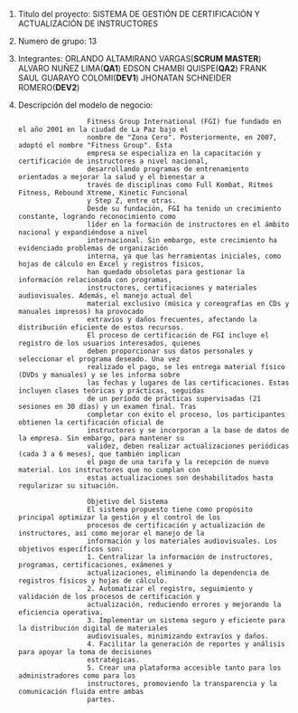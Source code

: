 1. Titulo del proyecto:
                        SISTEMA DE GESTIÓN DE CERTIFICACIÓN Y ACTUALIZACIÓN DE INSTRUCTORES
2. Numero de grupo:
                        13
3. Integrantes:
                        ORLANDO ALTAMIRANO VARGAS(**SCRUM MASTER**)
                        ALVARO NUÑEZ LIMA(**QA1**)
                        EDSON CHAMBI QUISPE(**QA2**)
                        FRANK SAUL GUARAYO COLOMI(**DEV1**)
                        JHONATAN SCHNEIDER ROMERO(**DEV2**)
4. Descripción del modelo de negocio:
                        
                        Fitness Group International (FGI) fue fundado en el año 2001 en la ciudad de La Paz bajo el
                        nombre de "Zona Cero". Posteriormente, en 2007, adoptó el nombre "Fitness Group". Esta
                        empresa se especializa en la capacitación y certificación de instructores a nivel nacional,
                        desarrollando programas de entrenamiento orientados a mejorar la salud y el bienestar a
                        través de disciplinas como Full Kombat, Ritmos Fitness, Rebound Xtreme, Kinetic Funcional
                        y Step Z, entre otras.
                        Desde su fundación, FGI ha tenido un crecimiento constante, logrando reconocimiento como
                        líder en la formación de instructores en el ámbito nacional y expandiéndose a nivel
                        internacional. Sin embargo, este crecimiento ha evidenciado problemas de organización
                        interna, ya que las herramientas iniciales, como hojas de cálculo en Excel y registros físicos,
                        han quedado obsoletas para gestionar la información relacionada con programas,
                        instructores, certificaciones y materiales audiovisuales. Además, el manejo actual del
                        material exclusivo (música y coreografías en CDs y manuales impresos) ha provocado
                        extravíos y daños frecuentes, afectando la distribución eficiente de estos recursos.
                        El proceso de certificación de FGI incluye el registro de los usuarios interesados, quienes
                        deben proporcionar sus datos personales y seleccionar el programa deseado. Una vez
                        realizado el pago, se les entrega material físico (DVDs y manuales) y se les informa sobre
                        las fechas y lugares de las certificaciones. Estas incluyen clases teóricas y prácticas, seguidas
                        de un período de prácticas supervisadas (21 sesiones en 30 días) y un examen final. Tras
                        completar con éxito el proceso, los participantes obtienen la certificación oficial de
                        instructores y se incorporan a la base de datos de la empresa. Sin embargo, para mantener su
                        validez, deben realizar actualizaciones periódicas (cada 3 a 6 meses), que también implican
                        el pago de una tarifa y la recepción de nuevo material. Los instructores que no cumplan con
                        estas actualizaciones son deshabilitados hasta regularizar su situación.
                        
                        Objetivo del Sistema
                        El sistema propuesto tiene como propósito principal optimizar la gestión y el control de los
                        procesos de certificación y actualización de instructores, así como mejorar el manejo de la
                        información y los materiales audiovisuales. Los objetivos específicos son:
                        1. Centralizar la información de instructores, programas, certificaciones, exámenes y
                        actualizaciones, eliminando la dependencia de registros físicos y hojas de cálculo.
                        2. Automatizar el registro, seguimiento y validación de los procesos de certificación y
                        actualización, reduciendo errores y mejorando la eficiencia operativa.
                        3. Implementar un sistema seguro y eficiente para la distribución digital de materiales
                        audiovisuales, minimizando extravíos y daños.
                        4. Facilitar la generación de reportes y análisis para apoyar la toma de decisiones
                        estratégicas.
                        5. Crear una plataforma accesible tanto para los administradores como para los
                        instructores, promoviendo la transparencia y la comunicación fluida entre ambas
                        partes.
